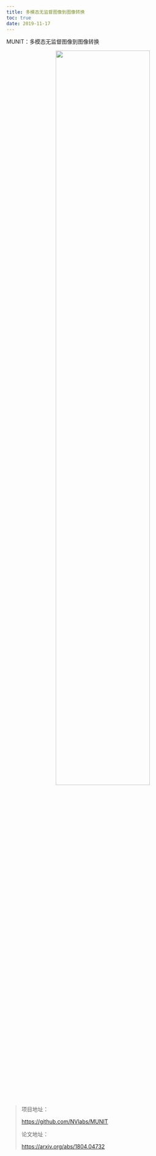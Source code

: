 ```yaml
---
title: 多模态无监督图像到图像转换
toc: true
date: 2019-11-17
---
```

MUNIT：多模态无监督图像到图像转换



<p align="center">
    <img width="70%" height="70%" src="http://images.iterate.site/blog/image/20191103/h4Xbji5FJhc1.png?imageslim">
</p>



> 项目地址：
>
> https://github.com/NVlabs/MUNIT
>
> 论文地址：
>
> https://arxiv.org/abs/1804.04732
